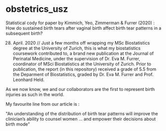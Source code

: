 # obstetrics_usz
Statistical cody for paper by Kimmich, Yeo, Zimmerman &amp; Furrer (2020) : How do sustained birth tears after vaginal birth affect birth tear patterns in a subsequent birth?

28. April. 2020 //
Just a few months off wrapping my MSc Biostatistics degree at the University of Zurich, this is what my biostatistics coursework contributed to, a brand new publication at the Journal of Perinatal Medicine, under the supervision of Dr. Eva M. Furrer, coordinator of MSci Biostatistics at the University of Zurich. Prior to publication, the report (in this repository) received a grade of 5.5 from the Deparment of Biostatistics, graded by Dr. Eva M. Furrer and Prof. Leonhard Held.

As we now know, we and our collaborators are the first to represent birth injuries as such in the world. 

My favourite line from our article is :

"An understanding of the distribution of birth tear patterns will improve the clinician’s ability to counsel women ... and empower their decisions about birth mode" 
